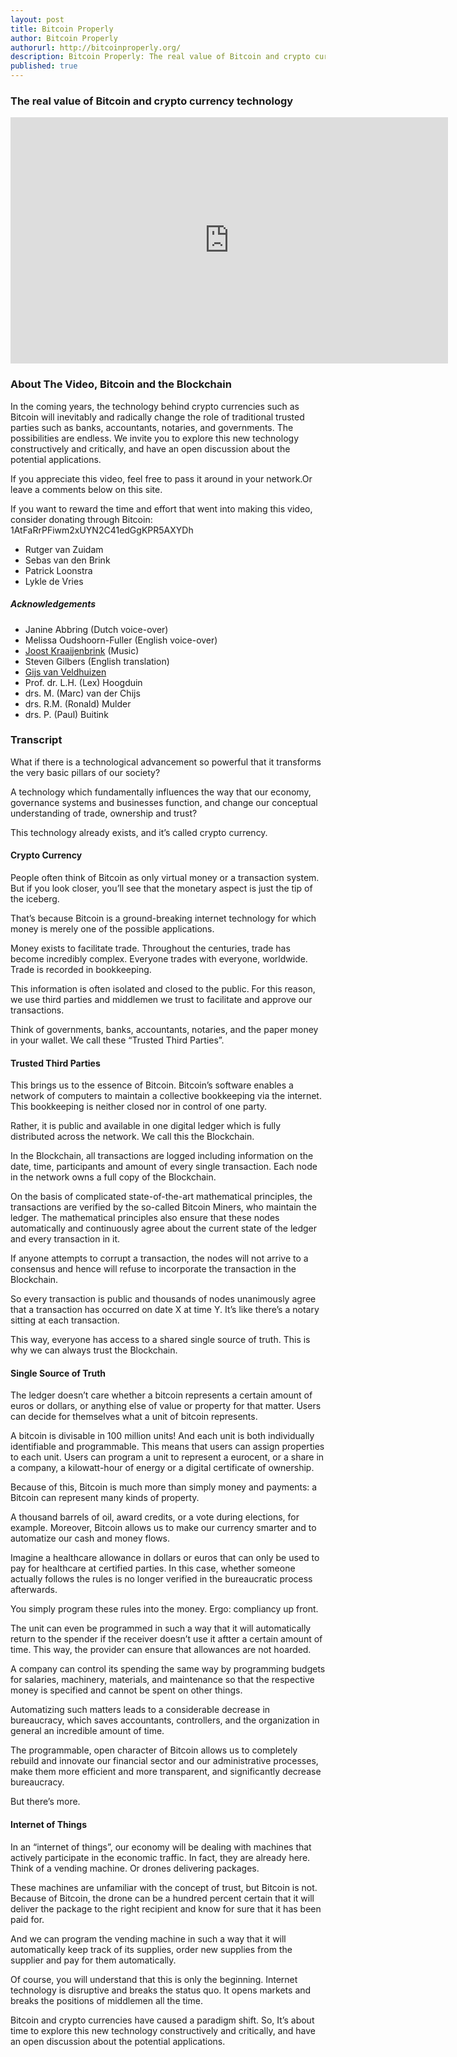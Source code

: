 ```yaml
---
layout: post
title: Bitcoin Properly
author: Bitcoin Properly
authorurl: http://bitcoinproperly.org/
description: Bitcoin Properly: The real value of Bitcoin and crypto currency technology
published: true
---
```


<p><h3>The real value of Bitcoin and crypto currency technology</h3>
<p>
<iframe width="700" height="394" src="https://www.youtube.com/embed/YIVAluSL9SU" frameborder="0" allowfullscreen></iframe>

<p><h3>About The Video, Bitcoin and the Blockchain</h3>
<p>In the coming years, the technology behind crypto currencies such as Bitcoin will inevitably and radically change the role of traditional trusted parties such as banks, accountants, notaries, and governments.  The possibilities are endless. We invite you to explore this new technology constructively and critically, and have an open discussion about the potential applications.</p>
<p>If you appreciate this video, feel free to pass it around in your network.Or leave a comments below on this site.</p>
<p>If you want to reward the time and effort that went into making this video, consider donating through Bitcoin: 1AtFaRrPFiwm2xUYN2C41edGgKPR5AXYDh</p>
<ul><li>Rutger van Zuidam</li>
<li>Sebas van den Brink</li>
<li>Patrick Loonstra</li>
<li>Lykle de Vries</li></ul>

<p><h5>Acknowledgements</h5>
<ul><li>Janine Abbring (Dutch voice-over)</li>
<li>Melissa Oudshoorn-Fuller (English voice-over)</li>
<li><a href="http://www.launchablesocks.com/" target="_blank" class="hidden" title="Joost Kraaijenbrink - Launchable Socks">Joost Kraaijenbrink</a> (Music)</li>
<li>Steven Gilbers (English translation)</li>
<li><a href="http://www.audiogijs.nl/" target="_blank" class="hidden" title="Gijs van Veldhuizen - audiogijs">Gijs van Veldhuizen</a></li>
<li>Prof. dr. L.H. (Lex) Hoogduin</li>
<li>drs. M. (Marc) van der Chijs</li>
<li>drs. R.M. (Ronald) Mulder</li>
<li>drs. P. (Paul) Buitink</li></ul>

<p><h3>Transcript</h3>
			<p>What if there is a technological advancement so powerful that it transforms the very basic pillars of our society?</p>
			<p>A technology which fundamentally influences the way that our economy, governance systems and businesses function, and change our conceptual understanding of trade, ownership and trust?</p>
			<p>This technology already exists, and it’s called crypto currency.</p>
			<h4>Crypto Currency</h4>			
			<p>People often think of Bitcoin as only virtual money or a transaction system. But if you look closer, you’ll see that the monetary aspect is just the tip of the iceberg.</p>
			<p>That’s because Bitcoin is a ground-breaking internet technology for which money is merely one of the possible applications.</p>
			<p>Money exists to facilitate trade. Throughout the centuries, trade has become incredibly complex. Everyone trades with everyone, worldwide. Trade is recorded in bookkeeping.</p>
			<p>This information is often isolated and closed to the public. For this reason, we use third parties and middlemen we trust to facilitate and approve our transactions. </p>
			<p>Think of governments, banks, accountants, notaries, and the paper money in your wallet. We call these “Trusted Third Parties”.</p>
			<h4>Trusted Third Parties</h4>
			<p>This brings us to the essence of Bitcoin. Bitcoin’s software enables a network of computers to maintain a collective bookkeeping via the internet. This bookkeeping is neither closed nor in control of one party.</p>
			<p>Rather, it is public and available in one digital ledger which is fully distributed across the network. We call this the Blockchain.</p>
			<p>In the Blockchain, all transactions are logged including information on the date, time, participants and amount of every single transaction. Each node in the network owns a full copy of the Blockchain. </p>
			<p>On the basis of complicated state-of-the-art mathematical principles, the transactions are verified by the so-called Bitcoin Miners, who maintain the ledger. The mathematical principles also ensure that these nodes automatically and continuously agree about the current state of the ledger and every transaction in it.</p>
			<p>If anyone attempts to corrupt a transaction, the nodes will not arrive to a consensus and hence will refuse to incorporate the transaction in the Blockchain.</p>
			<p>So every transaction is public and thousands of nodes unanimously agree that a transaction has occurred on date X at time Y. It’s like there’s a notary sitting at each transaction.</p>
			<p>This way, everyone has access to a shared single source of truth. This is why we can always trust the Blockchain.</p>
			<h4>Single Source of Truth</h4>
			<p>The ledger doesn’t care whether a bitcoin represents a certain amount of euros or dollars, or anything else of value or property for that matter. Users can decide for themselves what a unit of bitcoin represents.</p>
			<p>A bitcoin is divisable in 100 million units! And each unit is both individually identifiable and programmable. This means that users can assign properties to each unit. Users can program a unit to represent a eurocent, or a share in a company, a kilowatt-hour of energy or a digital certificate of ownership.</p>
			<p>Because of this, Bitcoin is much more than simply money and payments: a Bitcoin can represent many kinds of property.</p>
			<p>A thousand barrels of oil, award credits, or a vote during elections, for example. Moreover, Bitcoin allows us to make our currency smarter and to automatize our cash and money flows.</p>
			<p>Imagine a healthcare allowance in dollars or euros that can only be used to pay for healthcare at certified parties. In this case, whether someone actually follows the rules is no longer verified in the bureaucratic process afterwards.</p>
			<p>You simply program these rules into the money. Ergo: compliancy up front.</p>
			<p>The unit can even be programmed in such a way that it will automatically return to the spender if the receiver doesn’t use it aftter a certain amount of time. This way, the provider can ensure that allowances are not hoarded. </p>
			<p>A company can control its spending the same way by programming budgets for salaries, machinery, materials, and maintenance so that the respective money is specified and cannot be spent on other things.</p>
			<p>Automatizing such matters leads to a considerable decrease in bureaucracy, which saves accountants, controllers, and the organization in general an incredible amount of time.</p>
			<p>The programmable, open character of Bitcoin allows us to completely rebuild and innovate our financial sector and our administrative processes, make them more efficient and more transparent, and significantly decrease bureaucracy.</p>
			<p>But there’s more.</p>
			<h4>Internet of Things</h4>
			<p>In an “internet of things”, our economy will be dealing with machines that actively participate in the economic traffic. In fact, they are already here. Think of a vending machine. Or drones delivering packages.</p>
			<p>These machines are unfamiliar with the concept of trust, but Bitcoin is not. Because of Bitcoin, the drone can be a hundred percent certain that it will deliver the package to the right recipient and know for sure that it has been paid for. </p>
			<p>And we can program the vending machine in such a way that it will automatically keep track of its supplies, order new supplies from the supplier and pay for them automatically.</p>
			<p>Of course, you will understand that this is only the beginning. Internet technology is disruptive and breaks the status quo. It opens markets and breaks the positions of middlemen all the time.</p>
			<p>Bitcoin and crypto currencies have caused a paradigm shift. So, It’s about time to explore this new technology constructively and critically, and have an open discussion about the potential applications.